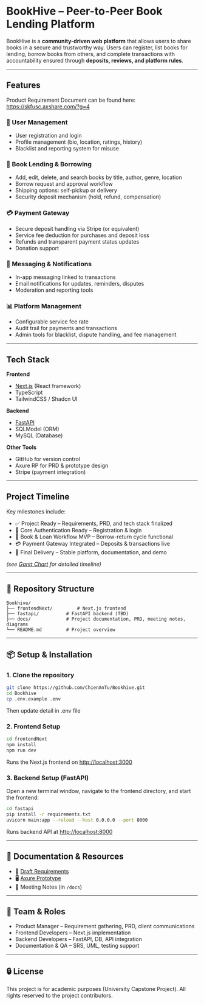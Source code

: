 # BookHive – Peer-to-Peer Book Lending Platform

BookHive is a **community-driven web platform** that allows users to share books in a secure and trustworthy way.
Users can register, list books for lending, borrow books from others, and complete transactions with accountability ensured through **deposits, reviews, and platform rules**.

---

## Features
Product Requirement Document can be found here:
https://skfusc.axshare.com/?g=4

### 👤 User Management

* User registration and login
* Profile management (bio, location, ratings, history)
* Blacklist and reporting system for misuse

### 📖 Book Lending & Borrowing

* Add, edit, delete, and search books by title, author, genre, location
* Borrow request and approval workflow
* Shipping options: self-pickup or delivery
* Security deposit mechanism (hold, refund, compensation)

### 💳 Payment Gateway

* Secure deposit handling via Stripe (or equivalent)
* Service fee deduction for purchases and deposit loss
* Refunds and transparent payment status updates
* Donation support

### 💬 Messaging & Notifications

* In-app messaging linked to transactions
* Email notifications for updates, reminders, disputes
* Moderation and reporting tools

### 📊 Platform Management

* Configurable service fee rate
* Audit trail for payments and transactions
* Admin tools for blacklist, dispute handling, and fee management

---

## Tech Stack

**Frontend**

* [Next.js](https://nextjs.org/) (React framework)
* TypeScript
* TailwindCSS / Shadcn UI

**Backend**

* [FastAPI](https://fastapi.tiangolo.com/)
* SQLModel (ORM)
* MySQL (Database)

**Other Tools**

* GitHub for version control
* Axure RP for PRD & prototype design
* Stripe (payment integration)

---

## Project Timeline

Key milestones include:

* ✅ Project Ready – Requirements, PRD, and tech stack finalized
* 🔄 Core Authentication Ready – Registration & login
* 📖 Book & Loan Workflow MVP – Borrow-return cycle functional
* 💳 Payment Gateway Integrated – Deposits & transactions live
* 🚢 Final Delivery – Stable platform, documentation, and demo

*(see [Gantt Chart](docs/gantt.png) for detailed timeline)*

---

## 📂 Repository Structure

```
Bookhive/
├── frontendNext/         # Next.js frontend
├── fastapi/          # FastAPI backend (TBD)
├── docs/             # Project documentation, PRD, meeting notes, diagrams
└── README.md         # Project overview
```

---

## 📦 Setup & Installation

### 1. Clone the repository

```bash
git clone https://github.com/ChienAnTu/Bookhive.git
cd Bookhive
cp .env.example .env
```
Then update detail in .env file

### 2. Frontend Setup

```bash
cd frontendNext
npm install
npm run dev
```

Runs the Next.js frontend on [http://localhost:3000](http://localhost:3000)

### 3. Backend Setup (FastAPI)

Open a new terminal window, navigate to the frontend directory, and start the frontend:

```bash
cd fastapi
pip install -r requirements.txt
uvicorn main:app --reload --host 0.0.0.0 --port 8000
```

Runs backend API at [http://localhost:8000](http://localhost:8000)

---

## 📖 Documentation & Resources

* 📑 [Draft Requirements](docs/requirements.md)
* 🖥️ [Axure Prototype](https://chienantu.github.io/Bookhive/prototype/)
* 📝 Meeting Notes (in `/docs`)

---

## 👥 Team & Roles

* Product Manager – Requirement gathering, PRD, client communications
* Frontend Developers – Next.js implementation
* Backend Developers – FastAPI, DB, API integration
* Documentation & QA – SRS, UML, testing support

---

## 🔒 License

This project is for academic purposes (University Capstone Project).
All rights reserved to the project contributors.

